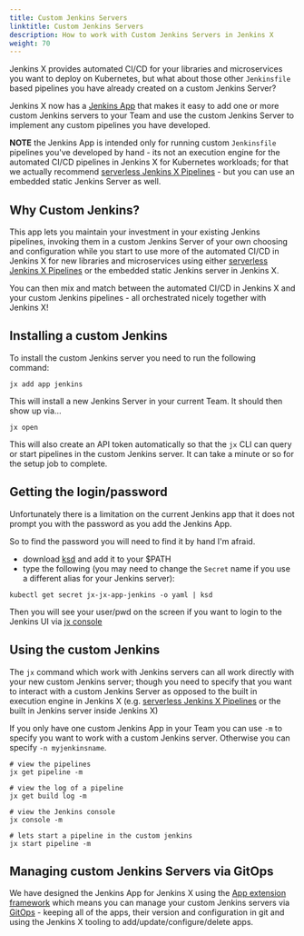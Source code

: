 ```yaml
---
title: Custom Jenkins Servers
linktitle: Custom Jenkins Servers
description: How to work with Custom Jenkins Servers in Jenkins X
weight: 70
---
```


Jenkins X provides automated CI/CD for your libraries and microservices you want to deploy on Kubernetes, but what about those other `Jenkinsfile` based pipelines you have already created on a custom Jenkins Server?

Jenkins X now has a [Jenkins App](https://github.com/jenkins-x-apps/jx-app-jenkins) that makes it easy to add one or more custom Jenkins servers to your Team and use the custom Jenkins Server to implement any custom pipelines you have developed.

**NOTE** the Jenkins App is intended only for running custom `Jenkinsfile` pipelines you've developed by hand - its not an execution engine for the automated CI/CD pipelines in Jenkins X for Kubernetes workloads; for that we actually recommend [serverless Jenkins X Pipelines](/docs/concepts/jenkins-x-pipelines/) - but you can use an embedded static Jenkins Server as well.

## Why Custom Jenkins?

This app lets you maintain your investment in your existing Jenkins pipelines, invoking them in a custom Jenkins Server of your own choosing and configuration while you start to use more of the automated CI/CD in Jenkins X for new libraries and microservices using either [serverless Jenkins X Pipelines](/docs/concepts/jenkins-x-pipelines/) or the embedded static Jenkins server in Jenkins X. 

You can then mix and match between the automated CI/CD in Jenkins X and your custom Jenkins pipelines - all orchestrated nicely together with Jenkins X!

## Installing a custom Jenkins

To install the custom Jenkins server you need to run the following command:

```shell 
jx add app jenkins
```

This will install a new Jenkins Server in your current Team. It should then show up via...

```shell
jx open
```    

This will also create an API token automatically so that the `jx` CLI can query or start pipelines in the custom Jenkins server. It can take a minute or so for the setup job to complete.

## Getting the login/password

Unfortunately there is a limitation on the current Jenkins app that it does not prompt you with the password as you add the Jenkins App.

So to find the password you will need to find it by hand I'm afraid. 

* download [ksd](https://github.com/mfuentesg/ksd) and add it to your $PATH
* type the following (you may need to change the `Secret` name if you use a different alias for your Jenkins server):

```shell
kubectl get secret jx-jx-app-jenkins -o yaml | ksd
```

Then you will see your user/pwd on the screen if you want to login to the Jenkins UI via [jx console](/commands/jx_console/)


## Using the custom Jenkins

The `jx` command which work with Jenkins servers can all work directly with your new custom Jenkins server; though you need to specify that you want to interact with a custom Jenkins Server as opposed to the built in execution engine in Jenkins X (e.g. [serverless Jenkins X Pipelines](/docs/concepts/jenkins-x-pipelines/) or the built in Jenkins server inside Jenkins X)

If you only have one custom Jenkins App in your Team you can use `-m` to specify you want to work with a custom Jenkins server. Otherwise you can specify `-n myjenkinsname`.

```shell
# view the pipelines 
jx get pipeline -m

# view the log of a pipeline
jx get build log -m

# view the Jenkins console
jx console -m

# lets start a pipeline in the custom jenkins
jx start pipeline -m
```

## Managing custom Jenkins Servers via GitOps 

We have designed the Jenkins App for Jenkins X using the [App extension framework](/docs/contributing/addons/) which means you can manage your custom Jenkins servers via [GitOps](/docs/managing-jx/tasks/manage-via-gitops/) - keeping all of the apps, their version and configuration in git and using the Jenkins X tooling to add/update/configure/delete apps.

 
